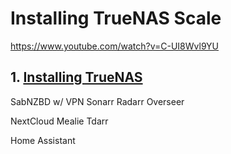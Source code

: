 # Installing TrueNAS Scale
https://www.youtube.com/watch?v=C-UI8Wvl9YU

## 1. [Installing TrueNAS](TrueNAS-Scale/1.%20Installing%20TrueNAS%20Scale.md)


SabNZBD w/ VPN
Sonarr
Radarr
Overseer

NextCloud
Mealie
Tdarr


Home Assistant
